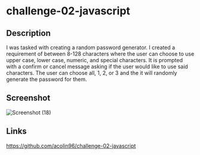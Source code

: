 # challenge-02-javascript

## Description
I was tasked with creating a random password generator. I created a requirement of between 8-128 characters where the user can choose to use upper case, lower case, numeric, and special characters. It is prompted with a confirm or cancel message asking if the user would like to use said characters. The user can choose all, 1, 2, or 3 and the it will randomly generate the password for them.

## Screenshot
![Screenshot (18)](https://github.com/acolin96/challenge-02-javascript/assets/132381469/ddc82624-d101-478a-a0ee-7a28b01f27fc)

## Links
https://github.com/acolin96/challenge-02-javascript
